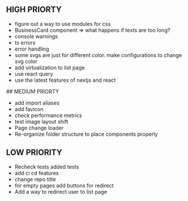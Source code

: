 ## HIGH PRIORTY

- figure out a way to use modules for css
- BusinessCard component => what happens if texts are too long?
- console warnings
- ts errors
- error handling
- some svgs are just for different color. make configurations to change svg color
- add virtualization to list page
- use react query
- use the latest features of nextjs and react

## MEDIUM PRIORTY

- add import aliases
- add favicon
- check performance metrics
- test image layout shift
- Page change loader
- Re-organize folder structure to place components properly

## LOW PRIORITY

- Recheck tests added tests
- add ci cd features
- change repo title
- for empty pages add buttons for redirect
- Add a way to redirect user to list page
